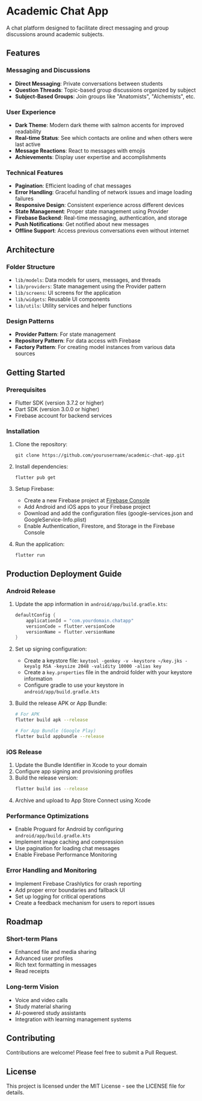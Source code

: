 # Academic Chat App

A chat platform designed to facilitate direct messaging and group discussions around academic subjects. 

## Features

### Messaging and Discussions
- **Direct Messaging**: Private conversations between students
- **Question Threads**: Topic-based group discussions organized by subject
- **Subject-Based Groups**: Join groups like "Anatomists", "Alchemists", etc.

### User Experience
- **Dark Theme**: Modern dark theme with salmon accents for improved readability
- **Real-time Status**: See which contacts are online and when others were last active
- **Message Reactions**: React to messages with emojis
- **Achievements**: Display user expertise and accomplishments

### Technical Features
- **Pagination**: Efficient loading of chat messages
- **Error Handling**: Graceful handling of network issues and image loading failures
- **Responsive Design**: Consistent experience across different devices
- **State Management**: Proper state management using Provider
- **Firebase Backend**: Real-time messaging, authentication, and storage
- **Push Notifications**: Get notified about new messages
- **Offline Support**: Access previous conversations even without internet

## Architecture

### Folder Structure
- `lib/models`: Data models for users, messages, and threads
- `lib/providers`: State management using the Provider pattern
- `lib/screens`: UI screens for the application
- `lib/widgets`: Reusable UI components
- `lib/utils`: Utility services and helper functions

### Design Patterns
- **Provider Pattern**: For state management
- **Repository Pattern**: For data access with Firebase
- **Factory Pattern**: For creating model instances from various data sources

## Getting Started

### Prerequisites
- Flutter SDK (version 3.7.2 or higher)
- Dart SDK (version 3.0.0 or higher)
- Firebase account for backend services

### Installation
1. Clone the repository:
   ```
   git clone https://github.com/yourusername/academic-chat-app.git
   ```

2. Install dependencies:
   ```
   flutter pub get
   ```

3. Setup Firebase:
   - Create a new Firebase project at [Firebase Console](https://console.firebase.google.com/)
   - Add Android and iOS apps to your Firebase project
   - Download and add the configuration files (google-services.json and GoogleService-Info.plist)
   - Enable Authentication, Firestore, and Storage in the Firebase Console

4. Run the application:
   ```
   flutter run
   ```

## Production Deployment Guide

### Android Release

1. Update the app information in `android/app/build.gradle.kts`:
   ```kotlin
   defaultConfig {
       applicationId = "com.yourdomain.chatapp"
       versionCode = flutter.versionCode
       versionName = flutter.versionName
   }
   ```

2. Set up signing configuration:
   - Create a keystore file: `keytool -genkey -v -keystore ~/key.jks -keyalg RSA -keysize 2048 -validity 10000 -alias key`
   - Create a `key.properties` file in the android folder with your keystore information
   - Configure gradle to use your keystore in `android/app/build.gradle.kts`

3. Build the release APK or App Bundle:
   ```bash
   # For APK
   flutter build apk --release
   
   # For App Bundle (Google Play)
   flutter build appbundle --release
   ```

### iOS Release

1. Update the Bundle Identifier in Xcode to your domain
2. Configure app signing and provisioning profiles
3. Build the release version:
   ```bash
   flutter build ios --release
   ```
4. Archive and upload to App Store Connect using Xcode

### Performance Optimizations

- Enable Proguard for Android by configuring `android/app/build.gradle.kts`
- Implement image caching and compression
- Use pagination for loading chat messages
- Enable Firebase Performance Monitoring

### Error Handling and Monitoring

- Implement Firebase Crashlytics for crash reporting
- Add proper error boundaries and fallback UI
- Set up logging for critical operations
- Create a feedback mechanism for users to report issues

## Roadmap

### Short-term Plans
- Enhanced file and media sharing
- Advanced user profiles
- Rich text formatting in messages
- Read receipts

### Long-term Vision
- Voice and video calls
- Study material sharing
- AI-powered study assistants
- Integration with learning management systems

## Contributing

Contributions are welcome! Please feel free to submit a Pull Request.

## License

This project is licensed under the MIT License - see the LICENSE file for details.
